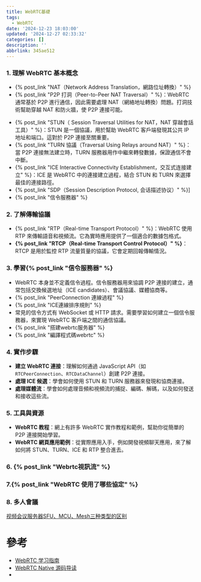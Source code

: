 ```yaml
---
title: WebRTC基礎
tags:
  - WebRTC
date: '2024-12-23 18:03:00'
updated: '2024-12-27 02:33:32'
categories: []
description: ''
abbrlink: 345ae512
---
```

### 1. **理解 WebRTC 基本概念**

- {% post_link  "NAT（Network Address Translation，網路位址轉換）" %}
- {% post_link  "P2P 打洞（Peer-to-Peer NAT Traversal）" %}：WebRTC 通常基於 P2P 進行通信，因此需要處理 NAT（網絡地址轉換）問題。打洞技術幫助穿越 NAT 和防火牆，使 P2P 連接可能。
 <!-- more -->
 - {% post_link  "STUN（ Session Traversal Utilities for NAT，NAT 穿越會話工具）" %}：STUN 是一個協議，用於幫助 WebRTC 客戶端發現其公共 IP 地址和端口。這對於 P2P 連接至關重要。
- {% post_link  "TURN 協議（Traversal Using Relays around NAT）" %}：當 P2P 連接無法建立時，TURN 服務器用作中繼來轉發數據，保證通信不會中斷。
- {% post_link  "ICE Interactive Connectivity Establishment，交互式连接建立" %}：ICE 是 WebRTC 中的連接建立過程，結合 STUN 和 TURN 來選擇最佳的連接路徑。
- {% post_link  "SDP（Session Description Protocol, 会话描述协议）" %}]
- {% post_link  "信令服務器" %}

### 2. **了解傳輸協議**

- {% post_link  "RTP（Real-time Transport Protocol）" %}：WebRTC 使用 RTP 來傳輸語音和視頻流。它為實時應用提供了一個適合的數據包格式。
- **{% post_link  "RTCP（Real-time Transport Control Protocol）" %}**：RTCP 是用於監控 RTP 流量質量的協議，它會定期回報傳輸情況。

### 3. **學習{% post_link  "信令服務器" %}**

- WebRTC 本身並不定義信令過程。信令服務器用來協調 P2P 連接的建立，通常包括交換候選地址（ICE candidates）、會議協議、媒體協商等。
- {% post_link  "PeerConnection 連線過程" %}
- {% post_link  "ICE連線排序規則" %}
- 常見的信令方式有 WebSocket 或 HTTP 請求。需要學習如何建立一個信令服務器，來實現 WebRTC 客戶端之間的通信協議。
- {% post_link  "搭建webrtc服务器" %}
- {% post_link  "編譯程式碼webrtc" %}

### 4. **實作步驟**

- **建立 WebRTC 連接**：理解如何通過 JavaScript API（如 `RTCPeerConnection`、`RTCDataChannel`）創建 P2P 連接。
- **處理 ICE 候選**：學會如何使用 STUN 和 TURN 服務器來發現和協商連接。
- **處理媒體流**：學會如何處理音頻和視頻流的捕捉、編碼、解碼，以及如何發送和接收這些流。

### 5. **工具與資源**

- **WebRTC 教程**：網上有許多 WebRTC 實作教程和範例，幫助你從簡單的 P2P 連接開始學習。
- **WebRTC 網頁應用範例**：從實際應用入手，例如開發視頻聊天應用，來了解如何將 STUN、TURN、ICE 和 RTP 整合進去。

### 6. {% post_link  "Webrtc視訊流" %}
### 7.{% post_link  "WebRTC 使用了哪些協定" %}

### 8. 多人會議
[视频会议服务器SFU、MCU、Mesh三种类型的区别](https://blog.csdn.net/zhizhuodewo6/article/details/104797267)
# 參考
- [WebRTC 学习指南](https://webrtc.mthli.com/)
- [WebRTC Native 源码导读](https://blog.piasy.com/2017/07/24/WebRTC-Android-Camera-Capture/index.html)
- 